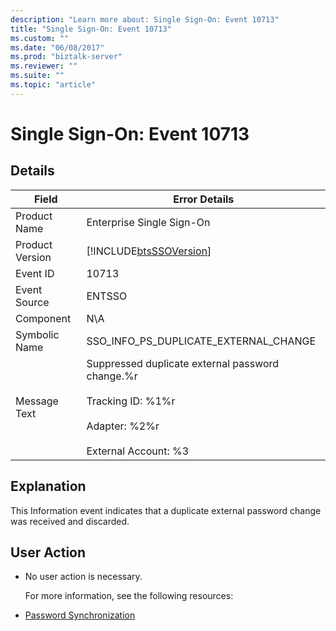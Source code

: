 ```yaml
---
description: "Learn more about: Single Sign-On: Event 10713"
title: "Single Sign-On: Event 10713"
ms.custom: ""
ms.date: "06/08/2017"
ms.prod: "biztalk-server"
ms.reviewer: ""
ms.suite: ""
ms.topic: "article"
---
```

# Single Sign-On: Event 10713
## Details  

| Field | Error Details |
|-----------------|-------------------------------------------------------------------------------------------------------------------------------------------|
|  Product Name   |                                                         Enterprise Single Sign-On                                                         |
| Product Version |                                        [!INCLUDE[btsSSOVersion](../includes/btsssoversion-md.md)]                                         |
|    Event ID     |                                                                   10713                                                                   |
|  Event Source   |                                                                  ENTSSO                                                                   |
|    Component    |                                                                    N\A                                                                    |
|  Symbolic Name  |                                                   SSO_INFO_PS_DUPLICATE_EXTERNAL_CHANGE                                                   |
|  Message Text   | Suppressed duplicate external password change.%r<br /><br /> Tracking ID: %1%r<br /><br /> Adapter: %2%r<br /><br /> External Account: %3 |

## Explanation  
 This Information event indicates that a duplicate external password change was received and discarded.  

## User Action  

- No user action is necessary.  

  For more information, see the following resources:  

- [Password Synchronization](../core/password-synchronization2.md)
